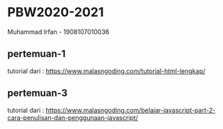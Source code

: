 # PBW2020-2021

Muhammad Irfan - 1908107010036

## pertemuan-1
tutorial dari : https://www.malasngoding.com/tutorial-html-lengkap/

## pertemuan-3
tutorial dari : https://www.malasngoding.com/belajar-javascript-part-2-cara-penulisan-dan-penggunaan-javascript/
